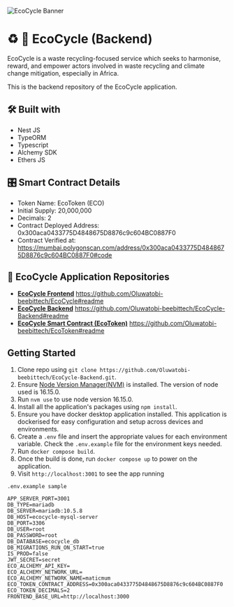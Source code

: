 ![EcoCycle Banner](https://res.cloudinary.com/dfybu7w8o/image/upload/v1670102878/ecocycle_banner_728X90_zc2ftp.png)
# :recycle: :seedling: EcoCycle (Backend)

EcoCycle is a waste recycling-focused service which seeks to harmonise, reward, and empower actors involved in waste recycling and climate change mitigation, especially in Africa.

This is the backend repository of the EcoCycle application.

## :hammer_and_wrench: Built with
- Nest JS
- TypeORM
- Typescript
- Alchemy SDK
- Ethers JS

## :control_knobs: Smart Contract Details
- Token Name: EcoToken (ECO)
- Initial Supply: 20,000,000
- Decimals: 2
- Contract Deployed Address: 0x300aca0433775D4848675D8876c9c604BC0887F0
- Contract Verified at: https://mumbai.polygonscan.com/address/0x300aca0433775D4848675D8876c9c604BC0887F0#code

## :gem: EcoCycle Application Repositories
- [**EcoCycle Frontend**](https://github.com/Oluwatobi-beebittech/EcoCycle#readme) https://github.com/Oluwatobi-beebittech/EcoCycle#readme
- [**EcoCycle Backend**](https://github.com/Oluwatobi-beebittech/EcoCycle-Backend#readme) https://github.com/Oluwatobi-beebittech/EcoCycle-Backend#readme
- [**EcoCycle Smart Contract (EcoToken)**](https://github.com/Oluwatobi-beebittech/EcoToken#readme) https://github.com/Oluwatobi-beebittech/EcoToken#readme

## Getting Started
1. Clone repo using `git clone https://github.com/Oluwatobi-beebittech/EcoCycle-Backend.git`.
2. Ensure [Node Version Manager(NVM)](https://github.com/nvm-sh/nvm) is installed. The version of node used is 16.15.0.
3. Run `nvm use` to use node version 16.15.0.
4. Install all the application's packages using `npm install`.
5. Ensure you have docker desktop application installed. This application is dockerised for easy configuration and setup across devices and environments.
6. Create a `.env` file and insert the appropriate values for each environment variable. Check the `.env.example` file for the environment keys needed.
7. Run `docker compose build`.
8. Once the build is done, run `docker compose up` to power on the application.
9. Visit `http://localhost:3001` to see the app running

`.env.example sample`
```
APP_SERVER_PORT=3001
DB_TYPE=mariadb
DB_SERVER=mariadb:10.5.8
DB_HOST=ecocycle-mysql-server
DB_PORT=3306
DB_USER=root
DB_PASSWORD=root
DB_DATABASE=ecocycle_db
DB_MIGRATIONS_RUN_ON_START=true
IS_PROD=false
JWT_SECRET=secret
ECO_ALCHEMY_API_KEY=
ECO_ALCHEMY_NETWORK_URL=
ECO_ALCHEMY_NETWORK_NAME=maticmum
ECO_TOKEN_CONTRACT_ADDRESS=0x300aca0433775D4848675D8876c9c604BC0887F0
ECO_TOKEN_DECIMALS=2
FRONTEND_BASE_URL=http://localhost:3000
```

